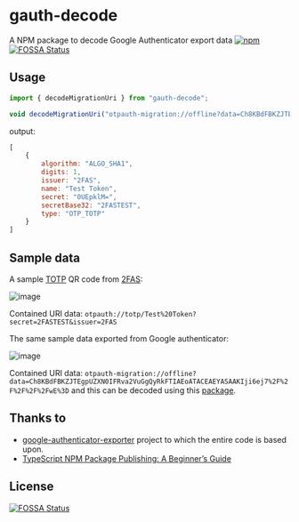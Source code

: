 # gauth-decode
A NPM package to decode Google Authenticator export data
[![npm](https://img.shields.io/npm/v/gauth-decode)](https://www.npmjs.com/package/gauth-decode)
[![FOSSA Status](https://app.fossa.com/api/projects/git%2Bgithub.com%2FVPKSoft%2Fgauth-decode.svg?type=shield)](https://app.fossa.com/projects/git%2Bgithub.com%2FVPKSoft%2Fgauth-decode?ref=badge_shield)

## Usage
```typescript
import { decodeMigrationUri } from "gauth-decode";

void decodeMigrationUri("otpauth-migration://offline?data=Ch8KBdFBKZJTEgpUZXN0IFRva2VuGgQyRkFTIAEoATACEAEYASAAKIji6ej7%2F%2F%2F%2F%2FwE%3D").then(result = console.log(result));
```
output:

```javascript
[
    {
        algorithm: "ALGO_SHA1",
        digits: 1,
        issuer: "2FAS",
        name: "Test Token",
        secret: "0UEpklM=",
        secretBase32: "2FASTEST",
        type: "OTP_TOTP"
    }
]
```

## Sample data
A sample [TOTP](https://en.wikipedia.org/wiki/Time-based_one-time_password) QR code from [2FAS](https://2fas.com/check-token/):

![image](https://github.com/VPKSoft/gauth-decode/assets/40712699/54a05400-0284-46d0-828e-cbd902b12b85)

Contained URI data: `otpauth://totp/Test%20Token?secret=2FASTEST&issuer=2FAS`

The same sample data exported from Google authenticator:

![image](https://github.com/VPKSoft/gauth-decode/assets/40712699/2aa815fc-5578-4c28-abb4-26d1f5b416d1)

Contained URI data: `otpauth-migration://offline?data=Ch8KBdFBKZJTEgpUZXN0IFRva2VuGgQyRkFTIAEoATACEAEYASAAKIji6ej7%2F%2F%2F%2F%2FwE%3D` and this can be decoded using this [package](#gauth-decode).


## Thanks to
* [google-authenticator-exporter](https://github.com/krissrex/google-authenticator-exporter) project to which the entire code is based upon.
* [TypeScript NPM Package Publishing: A Beginner’s Guide](https://pauloe-me.medium.com/typescript-npm-package-publishing-a-beginners-guide-40b95908e69c)


## License
[![FOSSA Status](https://app.fossa.com/api/projects/git%2Bgithub.com%2FVPKSoft%2Fgauth-decode.svg?type=large)](https://app.fossa.com/projects/git%2Bgithub.com%2FVPKSoft%2Fgauth-decode?ref=badge_large)